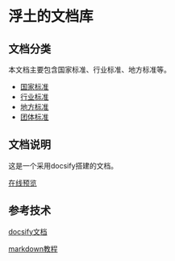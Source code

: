 # 浮土的文档库


## 文档分类

本文档主要包含国家标准、行业标准、地方标准等。

 - [国家标准](/gb/index_gb)
 - [行业标准](/hb/index_hb)
 - [地方标准](/db/index_db)
 - [团体标准](/tb/index_tb)


## 文档说明

这是一个采用docsify搭建的文档。

[在线预览](https://futuqq.github.io/mydoc/#/)

## 参考技术

[docsify文档](https://docsify.js.org/#/zh-cn/quickstart)

[markdown教程](https://markdown.com.cn/)
